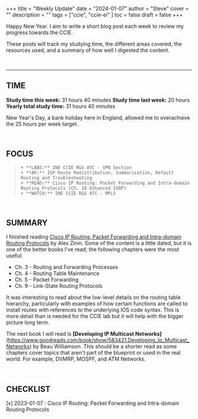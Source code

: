 +++
title = "Weekly Update"
date = "2024-01-07"
author = "Steve"
cover = ""
description = ""
tags = ["ccie", "ccie-ei" ]
toc = false
draft = false
+++

Happy New Year. I aim to write a short blog post each week to review my progress towards the CCIE. 

These posts will track my studying time, the different areas covered, the resources used, and a summary of how well I digested the content. 

&nbsp;
_________________

## TIME

**Study time this week:** 31 hours 40 minutes 
**Study time last week:** 20 hours 
**Yearly total study time:** 31 hours 40 minutes 

New Year's Day, a bank holiday here in England, allowed me to overachieve the 25 hours per week target. 

&nbsp;

## FOCUS 

> ```
> + **LABS:** INE CCIE R&S ATC - VPN Section 
> + **AR:** IGP Route Redistribution, Summarisation, Default Routing and Troubleshooting
> + **READ:** Cisco IP Routing: Packet Forwarding and Intra-domain Routing Protocols (Ch. 10 Enhanced IGRP)
> + **WATCH:** INE CCIE R&S ATC - MPLS
> ```

&nbsp;

## SUMMARY 

I finished reading [Cisco IP Routing: Packet Forwarding and Intra-domain Routing Protocols](https://www.goodreads.com/book/show/6327824-cisco-ip-routing) by Alex Zinin. Some of the content is a little dated, but it is one of the better books I've read; the following chapters were the most useful: 

+ Ch. 3 - Routing and Forwarding Processes
+ Ch. 4 - Routing Table Maintenance 
+ Ch. 5 - Packet Forwarding
+ Ch. 9 - Link-State Routing Protocols 

It was interesting to read about the low-level details on the routing table hierarchy, particularly with examples of how certain functions are called to install routes with references to the underlying IOS code syntax. This is more detail than is needed for the CCIE lab but it will help with the bigger picture long term. 

The next book I will read is **[Developing IP Multicast Networks]**(https://www.goodreads.com/book/show/583421.Developing_Ip_Multicast_Networks) by Beau Williamson. This should be a shorter read as some chapters cover topics that aren't part of the blueprint or used in the real world. For example, DVMRP, MOSPF, and ATM Networks. 


&nbsp;

## CHECKLIST

[x] 2023-01-07 : Cisco IP Routing: Packet Forwarding and Intra-domain Routing Protocols



